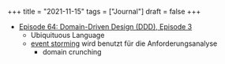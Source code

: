 +++
title = "2021-11-15"
tags = ["Journal"]
draft = false
+++

-   [Episode 64: Domain-Driven Design (DDD), Episode 3](https://www.heise.de/developer/artikel/Episode-64-Domain-Driven-Design-DDD-Episode-3-4491758.html)
    -   Ubiquituous Language
    -   [event storming](https://leanpub.com/introducing_eventstorming) wird benutzt für die Anforderungsanalyse
        -   domain crunching